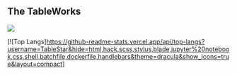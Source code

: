## The TableWorks

<p align="left">
  <img src="https://api.boot.dev/v1/users/public/ea250857-31cd-4d27-b9af-2a20fc9b6971/thumbnail" >
</p>

[![Top Langs]https://github-readme-stats.vercel.app/api/top-langs?username=TableStar&hide=html,hack,scss,stylus,blade,jupyter%20notebook,css,shell,batchfile,dockerfile,handlebars&theme=dracula&show_icons=true&layout=compact]

<!--
**TableStar/TableStar** is a ✨ _special_ ✨ repository because its `README.md` (this file) appears on your GitHub profile.

Here are some ideas to get you started:

- 🔭 I’m currently working on ...
- 🌱 I’m currently learning ...
- 👯 I’m looking to collaborate on ...
- 🤔 I’m looking for help with ...
- 💬 Ask me about ...
- 📫 How to reach me: ...
- 😄 Pronouns: ...
- ⚡ Fun fact: ...
-->
